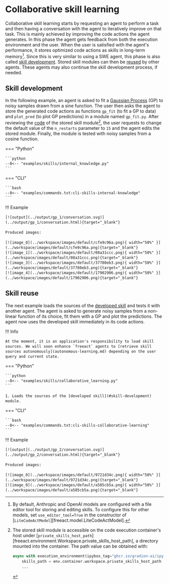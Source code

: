 # Collaborative skill learning

Collaborative skill learning starts by requesting an agent to perform a task and then having a conversation with the agent to iteratively improve on that task.
This is mainly achieved by improving the code actions the agent generates.
In this phase the agent gets feedback from both the execution environment and the user.
When the user is satisfied with the agent's performance, it stores optimized code actions as skills in long-term memory[^1].
Since this is very similar to using a SWE agent, this phase is also called [skill development](#skill-development).
Stored skill modules can then be [reused](#skill-reuse) by other agents. 
These agents may also continue the skill development process, if needed.

## Skill development

In the following example, an agent is asked to fit a [Gaussian Process](https://scikit-learn.org/stable/modules/gaussian_process.html) (GP) to noisy samples drawn from a sine function.
The user then asks the agent to store the generated code actions as functions `gp_fit` (to fit a GP to data) and `plot_pred` (to plot GP predictions) in a module named `gp_fit.py`.
After reviewing the [code](https://github.com/gradion-ai/freeact/tree/main/docs/workspace/skills/private/default/gp_fit.py) of the stored skill module[^2], the user requests to change the default value of the `n_restarts` parameter to `15` and the agent edits the stored module.
Finally, the module is tested with noisy samples from a cosine function.

[^1]: By default, Anthropic and OpenAI models are configured with a file editor tool for storing and editing skills. To configure this for other models, set `use_editor_tool=True` in the constructor of [`LiteCodeActModel`][freeact.model.LiteCodeActModel].
[^2]: The stored skill module is accessible on the code execution container's host under [`private_skills_host_path`][freeact.environment.Workspace.private_skills_host_path], a directory mounted into the container. The path value can be obtained with:

    ```python
    async with execution_environment(ipybox_tag="ghcr.io/gradion-ai/ipybox:example") as env:
        skills_path = env.container.workspace.private_skills_host_path
        ...
    ```

=== "Python"

    ```python
    --8<-- "examples/skills/internal_knowledge.py"
    ```

=== "CLI"

    ```bash
    --8<-- "examples/commands.txt:cli-skills-internal-knowledge"
    ```

!!! Example

    [![output](../output/gp_1/conversation.svg)](../output/gp_1/conversation.html){target="_blank"}

    Produced images:

    [![image_0](../workspace/images/default/cfe9c96a.png){ width="50%" }](../workspace/images/default/cfe9c96a.png){target="_blank"}
    [![image_1](../workspace/images/default/08a31ccc.png){ width="50%" }](../workspace/images/default/08a31ccc.png){target="_blank"}
    [![image_3](../workspace/images/default/37780eb3.png){ width="50%" }](../workspace/images/default/37780eb3.png){target="_blank"}
    [![image_4](../workspace/images/default/17902906.png){ width="50%" }](../workspace/images/default/17902906.png){target="_blank"}

## Skill reuse

The next example loads the sources of the [developed skill](#skill-development) and tests it with another agent.
The agent is asked to generate noisy samples from a non-linear function of its choice, fit them with a GP and plot the predictions.
The agent now uses the developed skill immediately in its code actions.

!!! Info

    At the moment, it is an application's responsibility to load skill sources. We will soon enhance `freeact` agents to [retrieve skill sources autonomously](autonomous-learning.md) depending on the user query and current state.


=== "Python"

    ```python
    --8<-- "examples/skills/collaborative_learning.py"
    ```

    1. Loads the sources of the [developed skill](#skill-development) module.

=== "CLI"

    ```bash
    --8<-- "examples/commands.txt:cli-skills-collaborative-learning"
    ```

!!! Example

    [![output](../output/gp_2/conversation.svg)](../output/gp_2/conversation.html){target="_blank"}

    Produced images:
    
    [![image_0](../workspace/images/default/9721d34c.png){ width="50%" }](../workspace/images/default/9721d34c.png){target="_blank"}
    [![image_0](../workspace/images/default/a585cb5a.png){ width="50%" }](../workspace/images/default/a585cb5a.png){target="_blank"}
